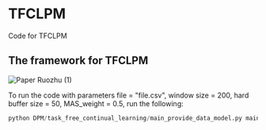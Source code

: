# TFCLPM
Code for TFCLPM

## The framework for TFCLPM
![Paper Ruozhu (1)](https://github.com/user-attachments/assets/332e648f-002e-4163-abba-6e83f0373da8)

To run the code with parameters file = "file.csv", window size = 200, hard buffer size = 50, MAS_weight = 0.5, run the following:
```python
python DPM/task_free_continual_learning/main_provide_data_model.py main "file.csv" 200 50 0.5 

